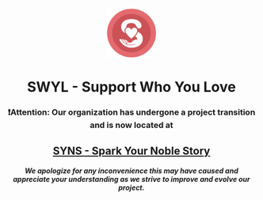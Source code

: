 <p align="center">
<br />
<a href="https://github.com/SWYLy"><img src="https://github.com/SWYLy/materials/blob/master/logo.svg?raw=true" width="100" alt=""/></a>
<h1 align="center">SWYL - Support Who You Love</h1>
<h3 align="center">❗Attention: Our organization has undergone a project transition and is now located at</h3>
<h2 align="center"><a href="https://github.com/syns-platform">SYNS - Spark Your Noble Story</a></h2>
  
<h5 align="center">We apologize for any inconvenience this may have caused and appreciate your understanding as we strive to improve and evolve our project.</h5>
</p>
  
